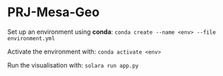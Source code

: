 # PRJ-Mesa-Geo

Set up an environment using **conda**:
`conda create --name <env> --file environment.yml`

Activate the environment with:
`conda activate <env>`

Run the visualisation with:
`solara run app.py`
